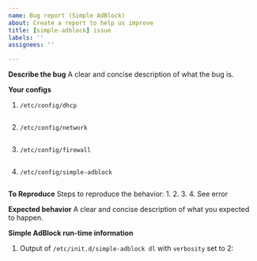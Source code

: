 ```yaml
---
name: Bug report (Simple AdBlock)
about: Create a report to help us improve
title: [simple-adblock] issue
labels: ''
assignees: ''

---
```


**Describe the bug**
A clear and concise description of what the bug is.

**Your configs**

1. ```/etc/config/dhcp```

   ```sh

   ```

2. ```/etc/config/network```

   ```sh

   ```

3. ```/etc/config/firewall```

   ```sh

   ```

4. ```/etc/config/simple-adblock```

   ```sh

   ```

**To Reproduce**
Steps to reproduce the behavior:
1.
2.
3.
4. See error

**Expected behavior**
A clear and concise description of what you expected to happen.

**Simple AdBlock run-time information**

1. Output of ```/etc/init.d/simple-adblock dl``` with ```verbosity``` set to 2:

   ```sh

   ```
